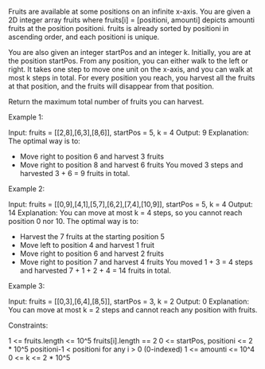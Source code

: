 Fruits are available at some positions on an infinite x-axis. You are given a
2D integer array fruits where fruits[i] = [positioni, amounti] depicts
amounti fruits at the position positioni. fruits is already sorted by
positioni in ascending order, and each positioni is unique.

You are also given an integer startPos and an integer k. Initially, you are
at the position startPos. From any position, you can either walk to the left
or right. It takes one step to move one unit on the x-axis, and you can walk
at most k steps in total. For every position you reach, you harvest all the
fruits at that position, and the fruits will disappear from that position.

Return the maximum total number of fruits you can harvest.


Example 1:


Input: fruits = [[2,8],[6,3],[8,6]], startPos = 5, k = 4
Output: 9
Explanation: 
The optimal way is to:
- Move right to position 6 and harvest 3 fruits
- Move right to position 8 and harvest 6 fruits
You moved 3 steps and harvested 3 + 6 = 9 fruits in total.


Example 2:


Input: fruits = [[0,9],[4,1],[5,7],[6,2],[7,4],[10,9]], startPos = 5, k = 4
Output: 14
Explanation: 
You can move at most k = 4 steps, so you cannot reach position 0 nor 10.
The optimal way is to:
- Harvest the 7 fruits at the starting position 5
- Move left to position 4 and harvest 1 fruit
- Move right to position 6 and harvest 2 fruits
- Move right to position 7 and harvest 4 fruits
You moved 1 + 3 = 4 steps and harvested 7 + 1 + 2 + 4 = 14 fruits in total.


Example 3:


Input: fruits = [[0,3],[6,4],[8,5]], startPos = 3, k = 2
Output: 0
Explanation:
You can move at most k = 2 steps and cannot reach any position with
fruits.



Constraints:


1 <= fruits.length <= 10^5
fruits[i].length == 2
0 <= startPos, positioni <= 2 * 10^5
positioni-1 < positioni for any i > 0 (0-indexed)
1 <= amounti <= 10^4
0 <= k <= 2 * 10^5




